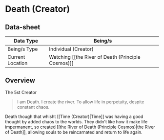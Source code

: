 # Death (Creator)

## Data-sheet

| Data Type | Being/s |
| --- | --- |
| Being/s Type | Individual (Creator) |
| Current Location | Watching [[the River of Death (Principle Cosmos)]] |

## Overview

The 5st Creator

> I am Death. I create the river. To allow life in perpetuity, despite constant chaos.

Death though that whisht [[Time (Creator)|Time]] was having a good thought by added chaos to the worlds. They didn't like how it make life impermanent, so created [[the River of Death (Principle Cosmos)|the River of Death]], allowing souls to be reincarnated and return to life again.
